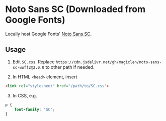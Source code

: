 Noto Sans SC (Downloaded from Google Fonts)
=======

Locally host Google Fonts' [Noto Sans SC](https://fonts.googleapis.com/css2?family=Noto+Sans+SC:wght@300;400;500;700&display=swap).

## Usage

1. Edit `SC.css`. Replace `https://cdn.jsdelivr.net/gh/magiclen/noto-sans-sc-woff2@2.0.0` to other path if needed.

2. In HTML `<head>` element, insert

```html
<link rel="stylesheet" href="/path/to/SC.css"> 
```

3. In CSS, e.g.

```css
p {
    font-family: 'SC';
}
```